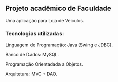 ## Projeto acadêmico de Faculdade

Uma aplicação para Loja de Veiculos.

### Tecnologias utilizadas:

Linguagem de Programação: Java (Swing e JDBC).

Banco de Dados: MySQL.

Programação Orientadada a Objetos.

Arquitetura: MVC + DAO.
